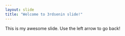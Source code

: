 ```yaml
---
layout: slide
title: "Welcome to 3rdsenin slide!"
---
```

This is my awesome slide.
Use the left arrow to go back!